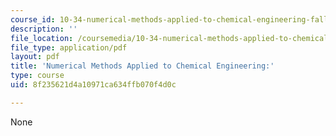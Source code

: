 ```yaml
---
course_id: 10-34-numerical-methods-applied-to-chemical-engineering-fall-2015
description: ''
file_location: /coursemedia/10-34-numerical-methods-applied-to-chemical-engineering-fall-2015/8f235621d4a10971ca634ffb070f4d0c_MIT10_34F15_HW9_Prob.pdf
file_type: application/pdf
layout: pdf
title: 'Numerical Methods Applied to Chemical Engineering:'
type: course
uid: 8f235621d4a10971ca634ffb070f4d0c

---
```

None